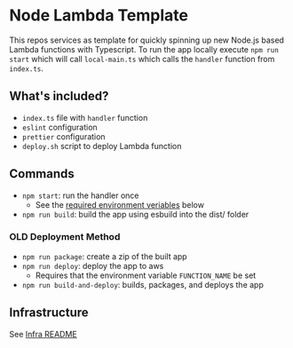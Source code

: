 # Node Lambda Template

This repos services as template for quickly spinning up new Node.js based Lambda functions with Typescript. To run the app locally execute `npm run start` which will call `local-main.ts` which calls the `handler` function from `index.ts`.

## What's included?
- `index.ts` file with `handler` function
- `eslint` configuration
- `prettier` configuration
- `deploy.sh` script to deploy Lambda function

## Commands

- `npm start`: run the handler once
  - See the [required environment veriables](#required-environment-variables) below
- `npm run build`: build the app using esbuild into the dist/ folder

### OLD Deployment Method

- `npm run package`: create a zip of the built app
- `npm run deploy`: deploy the app to aws
  - Requires that the environment variable `FUNCTION_NAME` be set
- `npm run build-and-deploy`: builds, packages, and deploys the app

## Infrastructure
See [Infra README](./infra/README.md)
